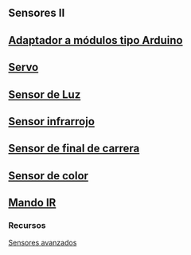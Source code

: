 ## Sensores II

## [Adaptador a módulos tipo Arduino](../Fichas/AdaptadorArduino.md)

## [Servo](../Fichas/Servo.md)

## [Sensor de Luz](../Fichas/SensorLuz.md)

## [Sensor infrarrojo](../Fichas/SensorInfrarrojo.md)

## [Sensor de final de carrera](../Fichas/Microinterruptor.md)

## [Sensor de color](../Fichas/SensorColor.md)

## [Mando IR](../Fichas/SensorIR.md)

### Recursos	


[Sensores avanzados](https://www.instructables.com/id/Advanced-Makeblock-Sensors-DIY/)
